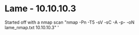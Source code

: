 # Lame - 10.10.10.3

Started off with a nmap scan "nmap -Pn -T5 -sV -sC -A -p- -oN lame_nmap.txt 10.10.10.3"
'
